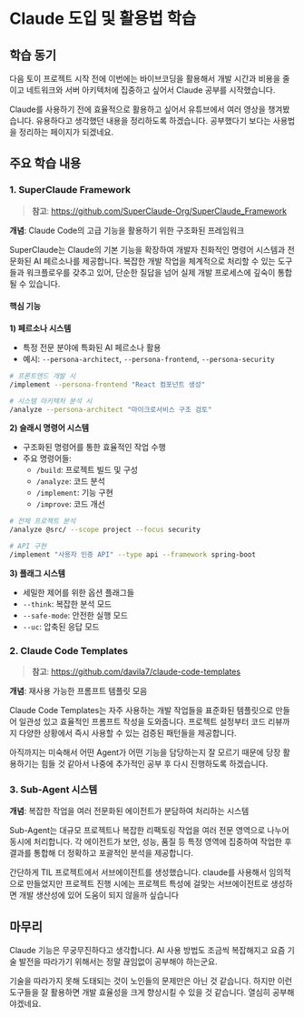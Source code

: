 # Claude 도입 및 활용법 학습

## 학습 동기

다음 토이 프로젝트 시작 전에 이번에는 바이브코딩을 활용해서 개발 시간과 비용을 줄이고 
네트워크와 서버 아키텍처에 집중하고 싶어서 Claude 공부를 시작했습니다.

Claude를 사용하기 전에 효율적으로 활용하고 싶어서 유튜브에서 여러 영상을 챙겨봤습니다.
유용하다고 생각했던 내용을 정리하도록 하겠습니다. 공부했다기 보다는 사용법을 정리하는 페이지가 되겠네요.

## 주요 학습 내용

### 1. SuperClaude Framework

> **참고**: https://github.com/SuperClaude-Org/SuperClaude_Framework

**개념**: Claude Code의 고급 기능을 활용하기 위한 구조화된 프레임워크

SuperClaude는 Claude의 기본 기능을 확장하여 개발자 친화적인 명령어 시스템과 전문화된 AI 페르소나를 제공합니다. 
복잡한 개발 작업을 체계적으로 처리할 수 있는 도구들과 워크플로우를 갖추고 있어, 단순한 질답을 넘어 실제 개발 프로세스에 깊숙이 통합될 수 있습니다.

#### 핵심 기능

**1) 페르소나 시스템**
- 특정 전문 분야에 특화된 AI 페르소나 활용
- 예시: `--persona-architect`, `--persona-frontend`, `--persona-security`

```bash
# 프론트엔드 개발 시
/implement --persona-frontend "React 컴포넌트 생성"

# 시스템 아키텍처 분석 시
/analyze --persona-architect "마이크로서비스 구조 검토"
```

**2) 슬래시 명령어 시스템**
- 구조화된 명령어를 통한 효율적인 작업 수행
- 주요 명령어들:
  - `/build`: 프로젝트 빌드 및 구성
  - `/analyze`: 코드 분석
  - `/implement`: 기능 구현
  - `/improve`: 코드 개선

```bash
# 전체 프로젝트 분석
/analyze @src/ --scope project --focus security

# API 구현
/implement "사용자 인증 API" --type api --framework spring-boot
```

**3) 플래그 시스템**
- 세밀한 제어를 위한 옵션 플래그들
- `--think`: 복잡한 분석 모드
- `--safe-mode`: 안전한 실행 모드
- `--uc`: 압축된 응답 모드

### 2. Claude Code Templates

> **참고**: https://github.com/davila7/claude-code-templates

**개념**: 재사용 가능한 프롬프트 템플릿 모음

Claude Code Templates는 자주 사용하는 개발 작업들을 표준화된 템플릿으로 만들어 일관성 있고 효율적인 프롬프트 작성을 도와줍니다.
프로젝트 설정부터 코드 리뷰까지 다양한 상황에서 즉시 사용할 수 있는 검증된 패턴들을 제공합니다.

아직까지는 미숙해서 어떤 Agent가 어떤 기능을 담당하는지 잘 모르기 때문에 당장 활용하기는 힘들 것 같아서 나중에 추가적인 공부 후 다시 진행하도록 하겠습니다.

### 3. Sub-Agent 시스템

**개념**: 복잡한 작업을 여러 전문화된 에이전트가 분담하여 처리하는 시스템

Sub-Agent는 대규모 프로젝트나 복잡한 리팩토링 작업을 여러 전문 영역으로 나누어 동시에 처리합니다.
각 에이전트가 보안, 성능, 품질 등 특정 영역에 집중하여 작업한 후 결과를 통합해 더 정확하고 포괄적인 분석을 제공합니다.

간단하게 TIL 프로젝트에서 서브에이전트를 생성했습니다. claude를 사용해서 임의적으로 만들었지만 프로젝트 진행 시에는 
프로젝트 특성에 걸맞는 서브에이전트로 생성하면 개발 생산성에 있어 도움이 되지 않을까 싶습니다

## 마무리

Claude 기능은 무궁무진하다고 생각합니다. 
AI 사용 방법도 조금씩 복잡해지고 요즘 기술 발전을 따라가기 위해서는 정말 끊임없이 공부해야 하는군요. 

기술을 따라가지 못해 도태되는 것이 노인들의 문제만은 아닌 것 같습니다.
하지만 이런 도구들을 잘 활용하면 개발 효율성을 크게 향상시킬 수 있을 것 같습니다. 열심히 공부해야겠네요.
